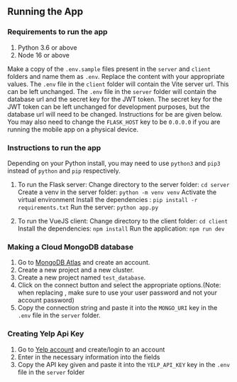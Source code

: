 ## Running the App

### Requirements to run the app
1. Python 3.6 or above
2. Node 16 or above

Make a copy of the `.env.sample` files present in the `server` and `client` folders and name them as `.env`.
Replace the content with your appropriate values.
The `.env` file in the `client` folder will contain the Vite server url. This can be left unchanged.
The `.env` file in the `server` folder will contain the database url and the secret key for the JWT token. The secret key for the JWT token can be left unchanged for development purposes, but the database url will need to be changed. Instructions for be are given below. You may also need to change the `FLASK_HOST` key to be `0.0.0.0` if you are running the mobile app on a physical device. 


### Instructions to run the app
Depending on your Python install, you may need to use `python3` and `pip3` instead of `python` and `pip` respectively.

1. To run the Flask server: 
    Change directory to the server folder: `cd server`
    Create a venv in the server folder: `python -m venv venv`
    Activate the virtual environment
    Install the dependencies : `pip install -r requirements.txt`
    Run the server: `python app.py`

2. To run the VueJS client: 
    Change directory to the client folder: `cd client`
    Install the dependencies: `npm install`
    Run the application: `npm run dev`


### Making a Cloud MongoDB database
1. Go to [MongoDB Atlas](https://www.mongodb.com/cloud/atlas) and create an account.
2. Create a new project and a new cluster.
3. Create a new project named `test_database`.
4. Click on the connect button and select the appropriate options.(Note: when replacing <password>, make sure to use your user password and not your account password)
5. Copy the connection string and paste it into the `MONGO_URI` key in the `.env` file in the `server` folder.

### Creating Yelp Api Key
1. Go to [Yelp account](https://www.yelp.com/developers/v3/manage_app) and create/login to an account
2. Enter in the necessary information into the fields
3. Copy the API key given and paste it into the `YELP_API_KEY` key in the `.env` file in the `server` folder
